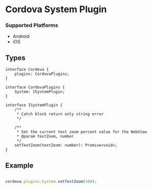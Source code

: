 # Cordova System Plugin


### Supported Platforms

- Android
- iOS

## Types

```
interface Cordova {
	plugins: CordovaPlugins;
}

interface CordovaPlugins {
	System: ISystemPlugin;
}

interface ISystemPlugin {
	/**
	 * Catch block return only string error
	 */

	/**
	 * Set the current text zoom percent value for the WebView
	 * @param textZoom, number
	 */
	setTextZoom(textZoom: number): Promise<void>;
}

```


## Example

```typescript

cordova.plugins.System.setTextZoom(100);

```
